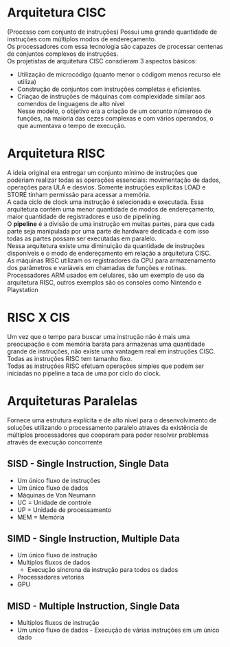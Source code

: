 # Arquitetura CISC
(Processo com conjunto de instruções) Possui uma grande quantidade de instruções com múltiplos modos de endereçamento.  
Os processadores com essa tecnologia são capazes de processar centenas de conjuntos complexos de instruções.  
Os projetistas de arquitetura CISC consdieram 3 aspectos básicos:  
- Utilização de microcódigo (quanto menor o códigom menos recurso ele utiliza) 
- Construção de conjuntos com instruções completas e eficientes.  
- Criaçao de instruções de máquinas com complexidade similar aos comendos de linguagens de alto nível  
Nesse modelo, o objetivo era a criação de um conunto númeroso de funções, na maioria das cezes complexas e com vários operandos, o que aumentava o tempo de execução.  

# Arquitetura RISC
A ideia original era entregar um conjunto mínimo de instruções que poderiam realizar todas as operações essenciais: movimentação de dados, operações para ULA e desvios. Somente instruções explícitas LOAD e STORE tinham permissão para acessar a memória.  
A cada ciclo de clock uma instrução é selecionada e executada. Essa arquitetura contém uma menor quantidade de modos de endereçamento, maior quantidade de registradores e uso de pipelining.  
O **pipeline** é a divisão de uma instrução em muitas partes, para que cada parte seja manipulada por uma parte de hardware dedicada e com isso todas as partes possam ser executadas em paralelo.  
Nessa arquitetura existe uma diminuição da quantidade de instruções disponíveis e o modo de endereçamento em relação a arquitetura CISC.  
As máquinas RISC utilizam os registradores da CPU para armazenamento dos parâmetros e variáveis em chamadas de funções e rotinas.  
Processadores ARM usados em celulares, são um exemplo de uso da arquitetura RISC, outros exemplos são os consoles como Nintendo e Playstation  

# RISC X CIS
Um vez que o tempo para buscar uma instrução não é mais uma preocupação e com memória barata para armazenas uma quantidade grande de instruções, não existe uma vantagem real em instruções CISC.  
Todas as instruções RISC tem tamanho fixo.  
Todas as instruções RISC efetuam operações simples que podem ser iniciadas no pipeline a taca de uma por ciclo do clock.  

# Arquiteturas Paralelas
Fornece uma estrutura explícita e de alto nivel para o desenvolvimento de soluções utilizando o processamento paralelo atraves da existência de múltiplos processadores que cooperam para poder resolver problemas através de execução concorrente

## SISD - Single Instruction, Single Data
- Um único fluxo de instruções
- Um único fluxo de dados
- Máquinas de Von Neumann  
- UC = Unidade de controle  
- UP = Unidade de processamento  
- MEM = Memória

## SIMD - Single Instruction, Multiple Data
- Um único fluxo de instrução  
- Multiplos fluxos de dados  
    - Execução sincrona da instrução para todos os dados  
- Processadores vetorias  
- GPU
## MISD - Multiple Instruction, Single Data
- Multiplos fluxos de instrução  
- Um unico fluxo de dados - Execução de várias instruções em um único dado
